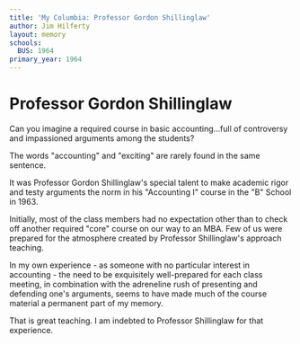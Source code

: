 ```yaml
---
title: 'My Columbia: Professor Gordon Shillinglaw'
author: Jim Hilferty
layout: memory
schools:
  BUS: 1964
primary_year: 1964
---
```

# Professor Gordon Shillinglaw

Can you imagine a required course in basic accounting...full of controversy and impassioned arguments among the students?

The words "accounting" and "exciting" are rarely found in the same sentence.

It was Professor Gordon Shillinglaw's special talent to make academic rigor and testy arguments the norm in his "Accounting I" course in the "B" School in 1963.

Initially, most of the class members had no expectation other than to check off another required "core" course on our way to an MBA.  Few of us were prepared for the atmosphere created by Professor Shillinglaw's approach teaching.

In my own experience - as someone with no particular interest in accounting -  the need to be exquisitely well-prepared for each class meeting, in combination with the adreneline rush of presenting and defending one's arguments, seems to have made much of the course material a permanent part of my memory.

That is great teaching.  I am indebted to Professor Shillinglaw for that experience.
